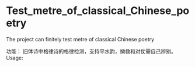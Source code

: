 # Test_metre_of_classical_Chinese_poetry
The project can finitely test metre of classical Chinese poetry 

功能：
      旧体诗中格律诗的格律检测，支持平水韵，拗救和对仗需自己辨别。
Usage: 
